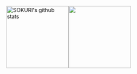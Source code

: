  <a href="https://github.com/k-3730"><img align="center" style="height:165px" src="https://github-readme-stats.vercel.app/api?username=k-3730&show_icons=true&include_all_commits=true&theme=nord&hide_border=true" alt="SOKURI's github stats" /></a><a href="https://github.com/k-3730"><img align="center" style="height:165px" src="https://github-readme-stats.vercel.app/api/top-langs/?username=k-3730&layout=compact&theme=nord&hide_border=true" /></a> 
